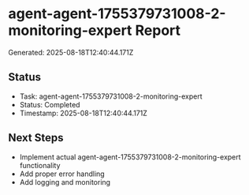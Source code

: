 # agent-agent-1755379731008-2-monitoring-expert Report

Generated: 2025-08-18T12:40:44.171Z

## Status
- Task: agent-agent-1755379731008-2-monitoring-expert
- Status: Completed
- Timestamp: 2025-08-18T12:40:44.171Z

## Next Steps
- Implement actual agent-agent-1755379731008-2-monitoring-expert functionality
- Add proper error handling
- Add logging and monitoring
